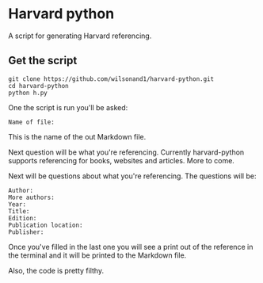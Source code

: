 # Harvard python

A script for generating Harvard referencing.

## Get the script
```
git clone https://github.com/wilsonand1/harvard-python.git
cd harvard-python
python h.py
```

One the script is run you'll be asked:
```
Name of file:
```
This is the name of the out Markdown file.

Next question will be what you're referencing. Currently harvard-python supports referencing for books, websites and articles. More to come.

Next will be questions about what you're referencing. The questions will be:

```
Author:
More authors:
Year:
Title:
Edition:
Publication location:
Publisher:
```

Once you've filled in the last one you will see a print out of the reference in the terminal and it will be printed to the Markdown file.

Also, the code is pretty filthy.
